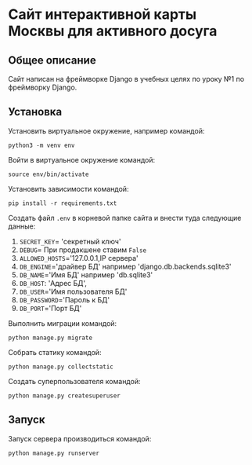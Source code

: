 # Сайт интерактивной карты Москвы для активного досуга

## Общее описание
Сайт написан на фреймворке Django в учебных целях по уроку №1 по фреймворку Django.


## Установка
Установить виртуальное окружение, например командой:
```commandline
python3 -m venv env
```

Войти в виртуальное окружение командой:
```commandline
source env/bin/activate
```

Установить зависимости командой:
```commandline
pip install -r requirements.txt
```

Создать файл `.env` в корневой папке сайта и внести туда следующие данные:
1. `SECRET_KEY`= 'секретный ключ'
2. `DEBUG`= При продакшене ставим `False`
3. `ALLOWED_HOSTS`='127.0.0.1,IP сервера'
4. `DB_ENGINE`='драйвер БД' например 'django.db.backends.sqlite3'
5. `DB_NAME`='Имя БД' например 'db.sqlite3'
6. `DB_HOST`: 'Адрес БД',
7. `DB_USER`='Имя пользователя БД'
8. `DB_PASSWORD`='Пароль к БД'
9. `DB_PORT`='Порт БД'

Выполнить миграции командой:
```commandline
python manage.py migrate
```

Собрать статику командой:
```commandline
python manage.py collectstatic
```

Создать суперпользователя командой:
```commandline
python manage.py createsuperuser
```

## Запуск
Запуск сервера производиться командой:
```commandline
python manage.py runserver
```